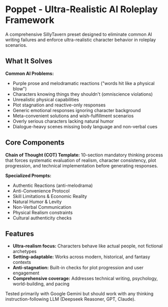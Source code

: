 # Poppet - Ultra-Realistic AI Roleplay Framework

A comprehensive SillyTavern preset designed to eliminate common AI writing failures and enforce ultra-realistic character behavior in roleplay scenarios.

## What It Solves

**Common AI Problems:**
- Purple prose and melodramatic reactions ("words hit like a physical blow")
- Characters knowing things they shouldn't (omniscience violations)
- Unrealistic physical capabilities
- Plot stagnation and reactive-only responses
- Generic emotional responses ignoring character background
- Meta-convenient solutions and wish-fulfillment scenarios
- Overly serious characters lacking natural humor
- Dialogue-heavy scenes missing body language and non-verbal cues

## Core Components

**Chain of Thought (COT) Template:** 10-section mandatory thinking process that forces systematic evaluation of realism, character consistency, plot progression, and technical implementation before generating responses.

**Specialized Prompts:**
- Authentic Reactions (anti-melodrama)
- Anti-Convenience Protocol
- Skill Limitations & Economic Reality  
- Natural Humor & Levity
- Non-Verbal Communication
- Physical Realism constraints
- Cultural authenticity checks

## Features

- **Ultra-realism focus:** Characters behave like actual people, not fictional archetypes
- **Setting-adaptable:** Works across modern, historical, and fantasy contexts
- **Anti-stagnation:** Built-in checks for plot progression and user engagement
- **Comprehensive coverage:** Addresses technical writing, psychology, world-building, and pacing

Tested primarily with Google Gemini but should work with any thinking instruction-following LLM (Deepseek Reasoner, GPT, Claude).

